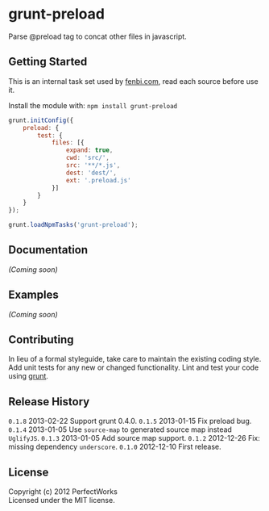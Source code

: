 # grunt-preload

Parse @preload tag to concat other files in javascript.

## Getting Started
This is an internal task set used by [fenbi.com], read each source before use it.

Install the module with: `npm install grunt-preload`

```javascript
grunt.initConfig({
    preload: {
        test: {
            files: [{
                expand: true,
                cwd: 'src/',
                src: '**/*.js',
                dest: 'dest/',
                ext: '.preload.js'
            }]
        }
    }
});

grunt.loadNpmTasks('grunt-preload');
```

## Documentation
_(Coming soon)_

## Examples
_(Coming soon)_

## Contributing
In lieu of a formal styleguide, take care to maintain the existing coding style. Add unit tests for any new or changed functionality. Lint and test your code using [grunt](https://github.com/gruntjs/grunt).

## Release History

`0.1.8` 2013-02-22 Support grunt 0.4.0.
`0.1.5` 2013-01-15 Fix preload bug.
`0.1.4` 2013-01-05 Use `source-map` to generated source map instead `UglifyJS`.
`0.1.3` 2013-01-05 Add source map support.
`0.1.2` 2012-12-26 Fix: missing dependency `underscore`.
`0.1.0` 2012-12-10 First release.

## License
Copyright (c) 2012 PerfectWorks  
Licensed under the MIT license.

[fenbi.com]: http://fenbi.com
